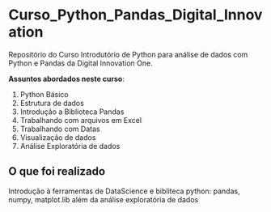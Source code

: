 # Curso_Python_Pandas_Digital_Innovation

 Repositório do Curso Introdutório de Python para análise de dados com Python e Pandas da Digital Innovation One.
 
 **Assuntos abordados neste curso**:
 1. Python Básico
 2. Estrutura de dados
 3. Introdução a Biblioteca Pandas
 4. Trabalhando com arquivos em Excel
 5. Trabalhando com Datas
 6. Visualização de dados
 7. Análise Exploratória de dados

## O que foi realizado

Introdução à ferramentas de DataScience e bibliteca python: pandas, numpy, matplot.lib além da análise exploratória de dados
